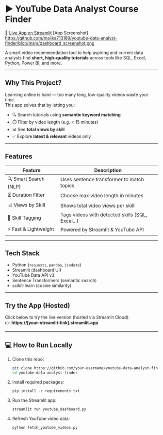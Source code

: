 # ▶️ YouTube Data Analyst Course Finder
🚀 [Live App on Streamlit](https://youtube-data-analyst-finder-ctjfkbtp4usktsunkftkqn.streamlit.app)
[App Screenshot] https://github.com/malika713189/youtube-data-analyst-finder/blob/main/dashboard_screenshot.png

A smart video recommendation tool to help aspiring and current data analysts find **short, high-quality tutorials** across tools like SQL, Excel, Python, Power BI, and more.

---

## Why This Project?

Learning online is hard — too many long, low-quality videos waste your time.  
This app solves that by letting you:

- 🔍 Search tutorials using **semantic keyword matching**
- ⏱️ Filter by video length (e.g. < 15 minutes)
- 📊 See **total views by skill**
- ✅ Explore **latest & relevant** videos only

---

## Features

| Feature               | Description                                      |
|-----------------------|--------------------------------------------------|
| 🔍 Smart Search (NLP) | Uses sentence transformer to match topics        |
| ⏳ Duration Filter    | Choose max video length in minutes               |
| 📊 Views by Skill     | Shows total video views per skill                |
| 🧠 Skill Tagging      | Tags videos with detected skills (SQL, Excel...) |
| ⚡ Fast & Lightweight | Powered by Streamlit & YouTube API               |

---

## Tech Stack

- Python (`requests`, `pandas`, `isodate`)
- Streamlit (dashboard UI)
- YouTube Data API v3 
- Sentence Transformers (semantic search)
- scikit-learn (cosine similarity)

---

## Try the App (Hosted)

Click below to try the live version (hosted via Streamlit Cloud):  
👉 **https://[your-streamlit-link].streamlit.app**

---

## 💻 How to Run Locally

1. Clone this repo:
   ```bash
   git clone https://github.com/your-username/youtube-data-analyst-finder.git
   cd youtube-data-analyst-finder
   ```
2. Install required packages:
    ```bash
    pip install -r requirements.txt
    ```
3. Run the Streamlit app:
    ```bash
    streamlit run youtube_dashboard.py
    ```
    
4. Refresh YouTube video data:
    ```bash
    python fetch_youtube_videos.py
    ```

